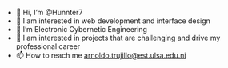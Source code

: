 - 👋 Hi, I’m @Hunnter7
- 👀 I am interested in web development and interface design
- 🌱 I’m Electronic Cybernetic Engineering
- 💞️ I am interested in projects that are challenging and drive my professional career
- 📫 How to reach me arnoldo.trujillo@est.ulsa.edu.ni

<!---
Hunnter7/Hunnter7 is a ✨ special ✨ repository because its `README.md` (this file) appears on your GitHub profile.
You can click the Preview link to take a look at your changes.
--->
